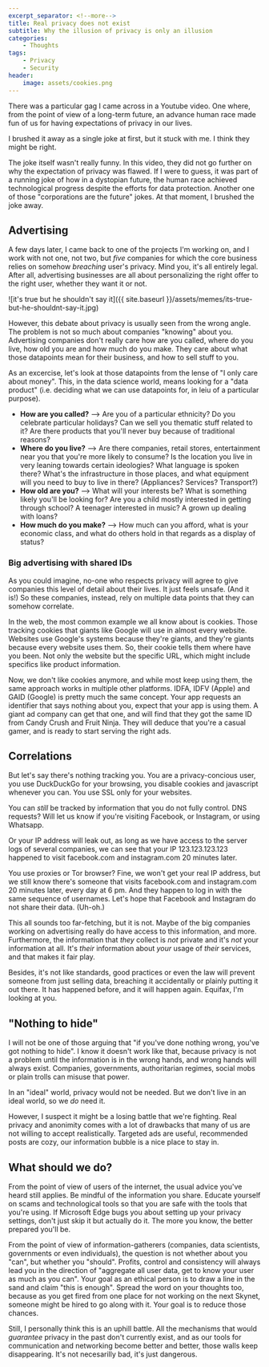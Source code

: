 ```yaml
---
excerpt_separator: <!--more-->
title: Real privacy does not exist
subtitle: Why the illusion of privacy is only an illusion
categories:
    - Thoughts
tags:
    - Privacy
    - Security
header:
    image: assets/cookies.png
---
```


There was a particular gag I came across in a Youtube video. One where, from the point of view of a long-term future, an advance human race made fun of us for having expectations of privacy in our lives.

I brushed it away as a single joke at first, but it stuck with me. I think they might be right.

<!--more-->

The joke itself wasn't really funny. In this video, they did not go further on why the expectation of privacy was flawed. If I were to guess, it was part of a running joke of how in a dystopian future, the human race achieved technological progress despite the efforts for data protection. Another one of those "corporations are the future" jokes. At that moment, I brushed the joke away.

## Advertising

A few days later, I came back to one of the projects I'm working on, and I work with not one, not two, but _five_ companies for which the core business relies on somehow _breaching_ user's privacy. Mind you, it's all entirely legal. After all, advertising businesses are all about personalizing the right offer to the right user, whether they want it or not.

![it's true but he shouldn't say it]({{ site.baseurl }}/assets/memes/its-true-but-he-shouldnt-say-it.jpg)

However, this debate about privacy is usually seen from the wrong angle. The problem is not so much about companies "knowing" about you. Advertising companies don't really care how are you called, where do you live, how old you are and how much do you make. They care about what those datapoints mean for their business, and how to sell stuff to you.

As an excercise, let's look at those datapoints from the lense of "I only care about money". This, in the data science world, means looking for a "data product" (i.e. deciding what we can use datapoints for, in leiu of a particular purpose).

- **How are you called?** --> Are you of a particular ethnicity? Do you celebrate particular holidays? Can we sell you thematic stuff related to it? Are there products that you'll never buy because of traditional reasons?
- **Where do you live?** --> Are there companies, retail stores, entertainment near you that you're more likely to consume? Is the location you live in very leaning towards certain ideologies? What language is spoken there? What's the infrastructure in those places, and what equipment will you need to buy to live in there? (Appliances? Services? Transport?)
- **How old are you?** --> What will your interests be? What is something likely you'll be looking for? Are you a child mostly interested in getting through school? A teenager interested in music? A grown up dealing with loans?
- **How much do you make?** --> How much can you afford, what is your economic class, and what do others hold in that regards as a display of status?

### Big advertising with shared IDs

As you could imagine, no-one who respects privacy will agree to give companies this level of detail about their lives. It just feels unsafe. (And it is!) So these companies, instead, rely on multiple data points that they can somehow correlate.

In the web, the most common example we all know about is cookies. Those tracking cookies that giants like Google will use in almost every website. Websites use Google's systems because they're giants, and they're giants because every website uses them. So, their cookie tells them where have you been. Not only the website but the specific URL, which might include specifics like product information.

Now, we don't like cookies anymore, and while most keep using them, the same approach works in multiple other platforms. IDFA, IDFV (Apple) and GAID (Google) is pretty much the same concept. Your app requests an identifier that says nothing about you, expect that your app is using them. A giant ad company can get that one, and will find that they got the same ID from Candy Crush and Fruit Ninja. They will deduce that you're a casual gamer, and is ready to start serving the right ads.

## Correlations

But let's say there's nothing tracking you. You are a privacy-concious user, you use DuckDuckGo for your browsing, you disable cookies and javascript whenever you can. You use SSL only for your websites.

You can *still* be tracked by information that you do not fully control. DNS requests? Will let us know if you're visiting Facebook, or Instagram, or using Whatsapp.

Or your IP address will leak out, as long as we have access to the server logs of several companies, we can see that your IP 123.123.123.123 happened to visit facebook.com and instagram.com 20 minutes later.

You use proxies or Tor browser? Fine, we won't get your real IP address, but we still know there's someone that visits facebook.com and instagram.com 20 minutes later, every day at 6 pm. And they happen to log in with the same sequence of usernames. Let's hope that Facebook and Instagram do not share their data. (Uh-oh.)

This all sounds too far-fetching, but it is not. Maybe of the big companies working on advertising really do have access to this information, and more. Furthermore, the information that _they_ collect is _not_ private and it's _not_ your information at all. It's _their_ information about _your_ usage of _their_ services, and that makes it fair play.

Besides, it's not like standards, good practices or even the law will prevent someone from just selling data, breaching it accidentally or plainly putting it out there. It has happened before, and it will happen again. Equifax, I'm looking at you.

## "Nothing to hide"

I will not be one of those arguing that "if you've done nothing wrong, you've got nothing to hide". I know it doesn't work like that, because privacy is not a problem until the information is in the wrong hands, and wrong hands will always exist. Companies, governments, authoritarian regimes, social mobs or plain trolls can misuse that power.

In an "ideal" world, privacy would not be needed. But we don't live in an ideal world, so we _do_ need it.

However, I suspect it might be a losing battle that we're fighting. Real privacy and anonimity comes with a lot of drawbacks that many of us are not willing to accept realistically. Targeted ads are useful, recommended posts are cozy, our information bubble is a nice place to stay in.

## What should we do?

From the point of view of users of the internet, the usual advice you've heard still applies. Be mindful of the information you share. Educate yourself on scams and technological tools so that you are safe with the tools that you're using. If Microsoft Edge bugs you about setting up your privacy settings, don't just skip it but actually do it. The more you know, the better prepared you'll be.

From the point of view of information-gatherers (companies, data scientists, governments or even individuals), the question is not whether about you "can", but whether you "should". Profits, control and consistency will always lead you in the direction of "aggregate all user data, get to know your user as much as you can". Your goal as an ethical person is to draw a line in the sand and claim "this is enough". Spread the word on your thoughts too, because as you get fired from one place for not working on the next Skynet, someone might be hired to go along with it. Your goal is to reduce those chances.

Still, I personally think this is an uphill battle. All the mechanisms that would _guarantee_ privacy in the past don't currently exist, and as our tools for communication and networking become better and better, those walls keep disappearing. It's not necesarilly bad, it's just dangerous.